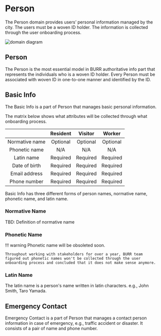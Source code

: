 # Person
The Person domain provides users’ personal information managed by the city. The users must be a woven ID holder. The information is collected through the user onboarding process.

![domain diagram](../diagrams/domain/person.png)

## Person
The Person is the most essential model in BURR authoritative info part that represents the individuals who is a woven ID holder. Every Person must be associated with woven ID in one-to-one manner and identified by the ID.

## Basic Info
The Basic Info is a part of Person that manages basic personal information.

The matrix below shows what attributes will be collected through what onboarding process.

| | Resident | Visitor | Worker |
|:--:|:--:|:--:|:--:|
| Normative name | Optional | Optional | Optional |
| Phonetic name | N/A | N/A | N/A |
| Latin name | Required | Required | Required |
| Date of birth | Required | Required | Required |
| Email address | Required | Required | Required |
| Phone number | Required | Required | Required |

Basic Info has three different forms of person names, normative name, phonetic name, and latin name.

### Normative Name
TBD: Definition of normative name

### Phonetic Name
!!! warning
    Phonetic name will be obsoleted soon.

    Throughout working with stakeholders for over a year, BURR team figured out phonetic names won't be collected through the user onboarding process and concluded that it does not make sense anymore.

### Latin Name
The latin name is a person's name written in latin characters. e.g., John Smith, Taro Yamada.

## Emergency Contact
Emergency Contact is a part of Person that manages a contact person information in case of emergency, e.g., traffic accident or disaster. It consists of a pair of name and phone number.
